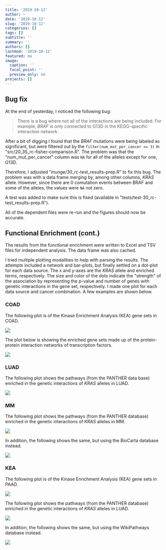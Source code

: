 ```yaml
---
title: '2019-10-12'
author: ~
date: '2019-10-12'
slug: '2019-10-12'
categories: []
tags: []
subtitle: ''
summary: ''
authors: []
lastmod: '2019-10-12'
featured: no
image:
  caption: ''
  focal_point: ''
  preview_only: no
projects: []
---
```



## Bug fix

At the end of yesterday, I noticed the following bug:

> There is a bug where not all of the interactions are being included.
For example, *BRAF* is only connected to G13D in the KEGG-specific interaction network.

After a bit of digging I found that the *BRAF* mutations were being labeled as significant, but were filtered out by the `filter(num_mut_per_cancer >= 3)` in "src/20_35_rc-fisher-comparison.R".
The problem was that the "num_mut_per_cancer" column was `NA` for all of the alleles except for one, G13D. 

Therefore, I adjusted "munge/30_rc-test_results-prep.R" to fix this bug.
The problem was with a data frame merging by, among other columns, *KRAS* allele.
However, since there are 0 comutation events between BRAF and some of the alleles, the values were `NA` not zero.

A test was added to make sure this is fixed (available in "tests/test-30_rc-test_results-prep.R").

All of the dependent files were re-run and the figures should now be accurate.


## Functional Enrichment (cont.)

The results from the functional enrichment were written to Excel and TSV files for independent analysis.
The data frame was also cached.

I tried multiple plotting modalities to help with parsing the results.
The attempts included a network and bar-plots, but finally settled on a dot-plot for each data source.
The x and y-axes are the *KRAS* allele and enriched terms, respectively.
The size and color of the dots indicate the "strength" of the association by representing the p-value and number of genes with genetic interactions in the gene set, respectively.
I made one plot for each data source and cancer combination.
A few examples are shown below.


### COAD

The following plot is of the Kinase Enrichment Analysis (KEA) gene sets in COAD.

![](/img/graphs/20_45_fxnal-enrich-genetic-interactionsenrichr_COAD_KEA_2015.svg)

The plot below is showing the enriched gene sets made up of the protein-protein interaction networks of transcription factors.

![](/img/graphs/20_45_fxnal-enrich-genetic-interactionsenrichr_COAD_Transcription_Factor_PPIs.svg)


### LUAD

The following plot shows the pathways (from the PANTHER data base) enriched in the genetic interactions of *KRAS* alleles in LUAD.

![](/img/graphs/20_45_fxnal-enrich-genetic-interactionsenrichr_LUAD_Panther_2016.svg)


### MM

The following plot shows the pathways (from the PANTHER database) enriched in the genetic interactions of *KRAS* alleles in MM.

![](/img/graphs/20_45_fxnal-enrich-genetic-interactionsenrichr_MM_Panther_2016.svg)

In addition, the following shows the same, but using the BioCarta database instead.

![](/img/graphs/20_45_fxnal-enrich-genetic-interactionsenrichr_PAAD_BioCarta_2016.svg)


### KEA

The following plot is of the Kinase Enrichment Analysis (KEA) gene sets in PAAD.

![](/img/graphs/20_45_fxnal-enrich-genetic-interactionsenrichr_PAAD_KEA_2015.svg)

The following plot shows the pathways (from the PANTHER database) enriched in the genetic interactions of *KRAS* alleles in LUAD.

![](/img/graphs/20_45_fxnal-enrich-genetic-interactionsenrichr_PAAD_Panther_2016.svg)

In addition, the following shows the same, but using the WikiPathways database instead.

![](/img/graphs/20_45_fxnal-enrich-genetic-interactionsenrichr_PAAD_WikiPathways_2019_Human.svg)


